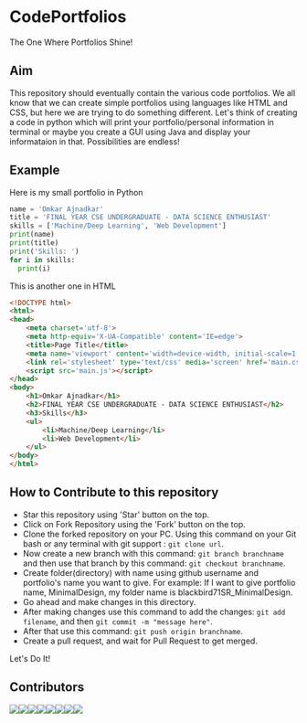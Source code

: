 # CodePortfolios
The One Where Portfolios Shine!

## Aim

This repository should eventually contain the various code portfolios. We all know that we can create simple portfolios using languages like HTML and CSS, but here we are trying to do something different. Let's think of creating a code in python which will print your portfolio/personal information in terminal or maybe you create a GUI using Java and display your informataion in that. Possibilities are endless!

## Example

Here is my small portfolio in Python

```python
name = 'Omkar Ajnadkar'
title = 'FINAL YEAR CSE UNDERGRADUATE - DATA SCIENCE ENTHUSIAST'
skills = ['Machine/Deep Learning', 'Web Development']
print(name)
print(title)
print('Skills: ')
for i in skills:
  print(i)
```

This is another one in HTML

```html
<!DOCTYPE html>
<html>
<head>
    <meta charset='utf-8'>
    <meta http-equiv='X-UA-Compatible' content='IE=edge'>
    <title>Page Title</title>
    <meta name='viewport' content='width=device-width, initial-scale=1'>
    <link rel='stylesheet' type='text/css' media='screen' href='main.css'>
    <script src='main.js'></script>
</head>
<body>
    <h1>Omkar Ajnadkar</h1>
    <h2>FINAL YEAR CSE UNDERGRADUATE - DATA SCIENCE ENTHUSIAST</h2>
    <h3>Skills</h3>
    <ul>
        <li>Machine/Deep Learning</li>
        <li>Web Development</li>
    </ul>
</body>
</html>
```

## How to Contribute to this repository

- Star this repository using 'Star' button on the top.
- Click on Fork Repository using the 'Fork' button on the top.
- Clone the forked repository on your PC. Using this command on your Git bash or any terminal with git support : `git clone url`.
- Now create a new branch with this command: `git branch branchname` and then use that branch by this command: `git checkout branchname`.
- Create folder(directory) with name using github username and portfolio's name you want to give. For example: If I want to give portfolio name, MinimalDesign, my folder name is blackbird71SR_MinimalDesign.
- Go ahead and make changes in this directory.
- After making changes use this command to add the changes: `git add filename`, and then `git commit -m "message here"`.
- After that use this command: `git push origin branchname`.
- Create a pull request, and wait for Pull Request to get merged.

Let's Do It!

## Contributors

[![](https://sourcerer.io/fame/blackbird71SR/blackbird71SR/Code-Portfolios/images/0)](https://sourcerer.io/fame/blackbird71SR/blackbird71SR/Code-Portfolios/links/0)[![](https://sourcerer.io/fame/blackbird71SR/blackbird71SR/Code-Portfolios/images/1)](https://sourcerer.io/fame/blackbird71SR/blackbird71SR/Code-Portfolios/links/1)[![](https://sourcerer.io/fame/blackbird71SR/blackbird71SR/Code-Portfolios/images/2)](https://sourcerer.io/fame/blackbird71SR/blackbird71SR/Code-Portfolios/links/2)[![](https://sourcerer.io/fame/blackbird71SR/blackbird71SR/Code-Portfolios/images/3)](https://sourcerer.io/fame/blackbird71SR/blackbird71SR/Code-Portfolios/links/3)[![](https://sourcerer.io/fame/blackbird71SR/blackbird71SR/Code-Portfolios/images/4)](https://sourcerer.io/fame/blackbird71SR/blackbird71SR/Code-Portfolios/links/4)[![](https://sourcerer.io/fame/blackbird71SR/blackbird71SR/Code-Portfolios/images/5)](https://sourcerer.io/fame/blackbird71SR/blackbird71SR/Code-Portfolios/links/5)[![](https://sourcerer.io/fame/blackbird71SR/blackbird71SR/Code-Portfolios/images/6)](https://sourcerer.io/fame/blackbird71SR/blackbird71SR/Code-Portfolios/links/6)[![](https://sourcerer.io/fame/blackbird71SR/blackbird71SR/Code-Portfolios/images/7)](https://sourcerer.io/fame/blackbird71SR/blackbird71SR/Code-Portfolios/links/7)
